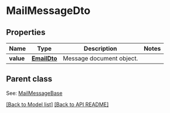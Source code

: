 
# MailMessageDto
## Properties
Name | Type | Description | Notes
------------ | ------------- | ------------- | -------------
**value** | [**EmailDto**](EmailDto.md) | Message document object.              | 


## Parent class

See: [MailMessageBase](MailMessageBase.md)

[[Back to Model list]](Models.md) [[Back to API README]](README.md)

